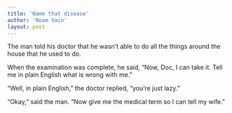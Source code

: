```yaml
---
title: 'Name that disease'
author: 'Noam Sain'
layout: post
---
```


The man told his doctor that he wasn’t able to do all the things around the house that he used to do.

When the examination was complete, he said, “Now, Doc, I can take it. Tell me in plain English what is wrong with me.”

“Well, in plain English,” the doctor replied, “you’re just lazy.”

“Okay,” said the man. “Now give me the medical term so I can tell my wife.”

